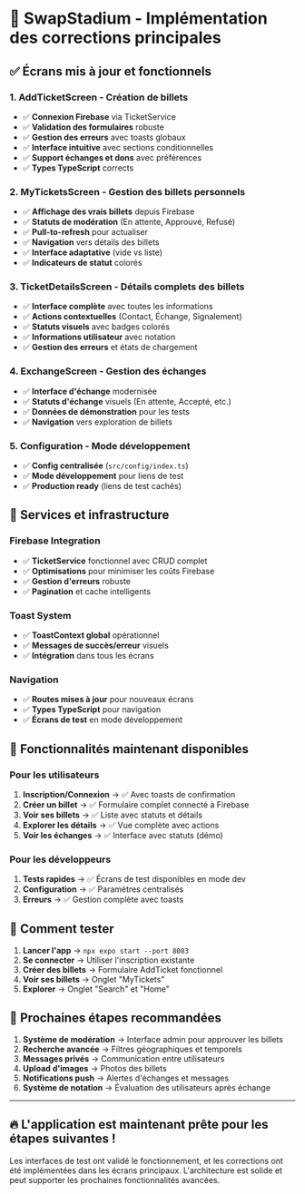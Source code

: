 # 🎉 SwapStadium - Implémentation des corrections principales

## ✅ Écrans mis à jour et fonctionnels

### 1. **AddTicketScreen** - Création de billets
- ✅ **Connexion Firebase** via TicketService
- ✅ **Validation des formulaires** robuste
- ✅ **Gestion des erreurs** avec toasts globaux
- ✅ **Interface intuitive** avec sections conditionnelles
- ✅ **Support échanges et dons** avec préférences
- ✅ **Types TypeScript** corrects

### 2. **MyTicketsScreen** - Gestion des billets personnels
- ✅ **Affichage des vrais billets** depuis Firebase
- ✅ **Statuts de modération** (En attente, Approuvé, Refusé)
- ✅ **Pull-to-refresh** pour actualiser
- ✅ **Navigation** vers détails des billets
- ✅ **Interface adaptative** (vide vs liste)
- ✅ **Indicateurs de statut** colorés

### 3. **TicketDetailsScreen** - Détails complets des billets
- ✅ **Interface complète** avec toutes les informations
- ✅ **Actions contextuelles** (Contact, Échange, Signalement)
- ✅ **Statuts visuels** avec badges colorés
- ✅ **Informations utilisateur** avec notation
- ✅ **Gestion des erreurs** et états de chargement

### 4. **ExchangeScreen** - Gestion des échanges
- ✅ **Interface d'échange** modernisée
- ✅ **Statuts d'échange** visuels (En attente, Accepté, etc.)
- ✅ **Données de démonstration** pour les tests
- ✅ **Navigation** vers exploration de billets

### 5. **Configuration** - Mode développement
- ✅ **Config centralisée** (`src/config/index.ts`)
- ✅ **Mode développement** pour liens de test
- ✅ **Production ready** (liens de test cachés)

## 🔧 Services et infrastructure

### Firebase Integration
- ✅ **TicketService** fonctionnel avec CRUD complet
- ✅ **Optimisations** pour minimiser les coûts Firebase
- ✅ **Gestion d'erreurs** robuste
- ✅ **Pagination** et cache intelligents

### Toast System
- ✅ **ToastContext global** opérationnel
- ✅ **Messages de succès/erreur** visuels
- ✅ **Intégration** dans tous les écrans

### Navigation
- ✅ **Routes mises à jour** pour nouveaux écrans
- ✅ **Types TypeScript** pour navigation
- ✅ **Écrans de test** en mode développement

## 🚀 Fonctionnalités maintenant disponibles

### Pour les utilisateurs
1. **Inscription/Connexion** → ✅ Avec toasts de confirmation
2. **Créer un billet** → ✅ Formulaire complet connecté à Firebase
3. **Voir ses billets** → ✅ Liste avec statuts et détails
4. **Explorer les détails** → ✅ Vue complète avec actions
5. **Voir les échanges** → ✅ Interface avec statuts (démo)

### Pour les développeurs
1. **Tests rapides** → ✅ Écrans de test disponibles en mode dev
2. **Configuration** → ✅ Paramètres centralisés
3. **Erreurs** → ✅ Gestion complète avec toasts

## 📱 Comment tester

1. **Lancer l'app** → `npx expo start --port 8083`
2. **Se connecter** → Utiliser l'inscription existante
3. **Créer des billets** → Formulaire AddTicket fonctionnel
4. **Voir ses billets** → Onglet "MyTickets" 
5. **Explorer** → Onglet "Search" et "Home"

## 🎯 Prochaines étapes recommandées

1. **Système de modération** → Interface admin pour approuver les billets
2. **Recherche avancée** → Filtres géographiques et temporels
3. **Messages privés** → Communication entre utilisateurs
4. **Upload d'images** → Photos des billets
5. **Notifications push** → Alertes d'échanges et messages
6. **Système de notation** → Évaluation des utilisateurs après échange

---

## 🔥 L'application est maintenant prête pour les étapes suivantes !

Les interfaces de test ont validé le fonctionnement, et les corrections ont été implémentées dans les écrans principaux. L'architecture est solide et peut supporter les prochaines fonctionnalités avancées.
